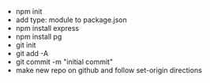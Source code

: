 - npm init
- add type: module to package.json
- npm install express
- npm install pg
- git init
- git add -A
- git commit -m "initial commit"
- make new repo on github and follow set-origin directions
